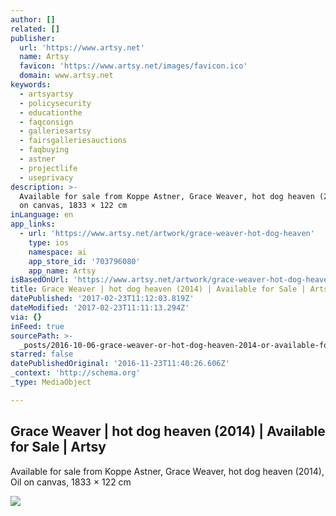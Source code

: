 ```yaml
---
author: []
related: []
publisher:
  url: 'https://www.artsy.net'
  name: Artsy
  favicon: 'https://www.artsy.net/images/favicon.ico'
  domain: www.artsy.net
keywords:
  - artsyartsy
  - policysecurity
  - educationthe
  - faqconsign
  - galleriesartsy
  - fairsgalleriesauctions
  - faqbuying
  - astner
  - projectlife
  - useprivacy
description: >-
  Available for sale from Koppe Astner, Grace Weaver, hot dog heaven (2014), Oil
  on canvas, 1833 × 122 cm
inLanguage: en
app_links:
  - url: 'https://www.artsy.net/artwork/grace-weaver-hot-dog-heaven'
    type: ios
    namespace: ai
    app_store_id: '703796080'
    app_name: Artsy
isBasedOnUrl: 'https://www.artsy.net/artwork/grace-weaver-hot-dog-heaven'
title: Grace Weaver | hot dog heaven (2014) | Available for Sale | Artsy
datePublished: '2017-02-23T11:12:03.819Z'
dateModified: '2017-02-23T11:11:13.294Z'
via: {}
inFeed: true
sourcePath: >-
  _posts/2016-10-06-grace-weaver-or-hot-dog-heaven-2014-or-available-for-sale-or.md
starred: false
datePublishedOriginal: '2016-11-23T11:40:26.606Z'
_context: 'http://schema.org'
_type: MediaObject

---
```

<article style=""><h1>Grace Weaver | hot dog heaven (2014) | Available for Sale | Artsy</h1><p>Available for sale from Koppe Astner, Grace Weaver, hot dog heaven (2014), Oil on canvas, 1833 × 122 cm</p><img src="https://d7hftxdivxxvm.cloudfront.net/?resize_to=fit&amp;width=440&amp;height=640&amp;quality=95&amp;src=https%3A%2F%2Fd32dm0rphc51dk.cloudfront.net%2FvZEfNXthsccC-wqyE7qLWA%2Flarge.jpg" /></article>
